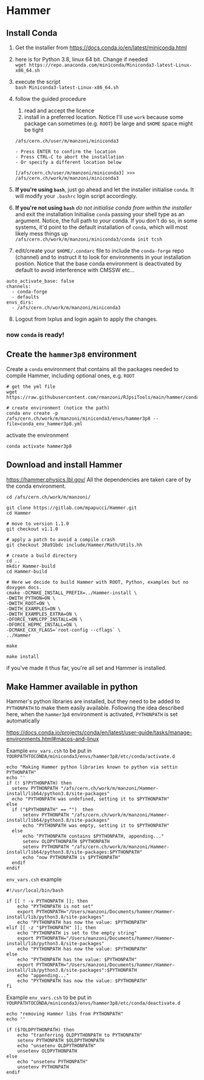 # Hammer

## Install Conda

1. Get the installer from https://docs.conda.io/en/latest/miniconda.html

2. here is for Python 3.8, linux 64 bit. Change if needed  
`wget https://repo.anaconda.com/miniconda/Miniconda3-latest-Linux-x86_64.sh`

3. execute the script  
`bash Miniconda3-latest-Linux-x86_64.sh`

4. follow the guided procedure
    1. read and accept the licence
    2. install in a preferred location. Notice I'll use `work` because some package can sometimes (e.g. `ROOT`) be large and `$HOME` space might be tight
    ```Miniconda3 will now be installed into this location:
    /afs/cern.ch/user/m/manzoni/miniconda3
    
    - Press ENTER to confirm the location
    - Press CTRL-C to abort the installation
    - Or specify a different location below
    
    [/afs/cern.ch/user/m/manzoni/miniconda3] >>> /afs/cern.ch/work/m/manzoni/miniconda3
    ```

5. **If you're using `bash`**, just go ahead and let the installer initialise `conda`.
It will modify your `.bashrc` login script accordingly.  

6. **If you're not using `bash`** *do not initialise conda from within the installer* and exit the installation
Initialise `conda` passing your shell type as an argument. Notice, the full path to *your* conda. If you don't do so, in some systems, it'd point to the default installation of `conda`, which will most likely mess things up  
`/afs/cern.ch/work/m/manzoni/miniconda3/conda init tcsh`

7. edit/create your `$HOME/.condarc` file to include the `conda-forge` repo (channel) and to instruct it to look for environments in your installation postion. Notice that the base conda environment is deactivated by default to avoid interference with CMSSW etc...
```[manzoni@t3ui02 ~]$ more .condarc
auto_activate_base: false
channels:
  - conda-forge
  - defaults
envs_dirs:
  - /afs/cern.ch/work/m/manzoni/miniconda3
```
8. Logout from lxplus and login again to apply the changes.

### now `conda` is ready!

## Create the `hammer3p8` environment

Create a `conda` environment that contains all the packages needed to compile Hammer, including optional ones, e.g. `ROOT`

```
# get the yml file
wget https://raw.githubusercontent.com/rmanzoni/RJpsiTools/main/hammer/conda_env_hammer3p8.yml

# create environment (notice the path)
conda env create -p /afs/cern.ch/work/m/manzoni/miniconda3/envs/hammer3p8 --file=conda_env_hammer3p8.yml
```

activate the environment

```
conda activate hammer3p8
```

## Download and install Hammer

https://hammer.physics.lbl.gov/
All the dependencies are taken care of by the conda environment.

```
cd /afs/cern.ch/work/m/manzoni/

git clone https://gitlab.com/mpapucci/Hammer.git
cd Hammer

# move to version 1.1.0
git checkout v1.1.0

# apply a patch to avoid a compile crash
git checkout 30a91bdc include/Hammer/Math/Utils.hh

# create a build directory
cd ..
mkdir Hammer-build
cd Hammer-build

# Here we decide to build Hammer with ROOT, Python, examples but no doxygen docs.
cmake -DCMAKE_INSTALL_PREFIX=../Hammer-install \
-DWITH_PYTHON=ON \
-DWITH_ROOT=ON \
-DWITH_EXAMPLES=ON \
-DWITH_EXAMPLES_EXTRA=ON \
-DFORCE_YAMLCPP_INSTALL=ON \
-DFORCE_HEPMC_INSTALL=ON \
-DCMAKE_CXX_FLAGS=`root-config --cflags` \
../Hammer

make

make install
```

if you've made it thus far, you're all set and Hammer is installed.


## Make Hammer available in python

Hammer's python libraries are installed, but they need to be added to `PYTHONPATH` to make them easily available.
Following the idea described here, when the `hammer3p8` environment is activated, `PYTHONPATH` is set automatically

https://docs.conda.io/projects/conda/en/latest/user-guide/tasks/manage-environments.html#macos-and-linux


Example `env_vars.csh` to be put in `YOURPATHTOCONDA/miniconda3/envs/hammer3p8/etc/conda/activate.d`

```
echo "Making Hammer python libraries known to python via settin  PYTHONPATH"
echo ''
if (! $?PYTHONPATH) then
  setenv PYTHONPATH "/afs/cern.ch/work/m/manzoni/Hammer-install/lib64/python3.8/site-packages"
  echo "PYTHONPATH was undefined, setting it to $PYTHONPATH"
else
  if ("$PYTHONPATH" == "")  then
      setenv PYTHONPATH "/afs/cern.ch/work/m/manzoni/Hammer-install/lib64/python3.8/site-packages"
      echo "PYTHONPATH was empty, setting it to $PYTHONPATH"
  else
      echo "PYTHONPATH contains $PYTHONPATH, appending..."
      setenv OLDPYTHONPATH $PYTHONPATH
      setenv PYTHONPATH "/afs/cern.ch/work/m/manzoni/Hammer-install/lib64/python3.8/site-packages:$PYTHONPATH"
      echo "now PYTHONPATH is $PYTHONPATH"
  endif
endif
```

`env_vars.csh` example
```
#!/usr/local/bin/bash

if [[ ! -v PYTHONPATH ]]; then
    echo "PYTHONPATH is not set"
    export PYTHONPATH="/Users/manzoni/Documents/hammer/Hammer-install/lib/python3.8/site-packages"
    echo "PYTHONPATH has now the value: $PYTHONPATH"
elif [[ -z "$PYTHONPATH" ]]; then
    echo "PYTHONPATH is set to the empty string"
    export PYTHONPATH="/Users/manzoni/Documents/hammer/Hammer-install/lib/python3.8/site-packages"
    echo "PYTHONPATH has now the value: $PYTHONPATH"
else
    echo "PYTHONPATH has the value: $PYTHONPATH"
    export PYTHONPATH="/Users/manzoni/Documents/hammer/Hammer-install/lib/python3.8/site-packages":$PYTHONPATH
    echo "appending..."
    echo "PYTHONPATH has now the value: $PYTHONPATH"
fi
```


Example `env_vars.csh` to be put in `YOURPATHTOCONDA/miniconda3/envs/hammer3p8/etc/conda/deactivate.d`

```
echo "removing Hammer libs from PYTHONPATH"
echo ''

if ($?OLDPYTHONPATH) then
    echo "tranferring OLDPYTHONPATH to PYTHONPATH"
    setenv PYTHONPATH $OLDPYTHONPATH
    echo "unsetenv OLDPYTHONPATH"
    unsetenv OLDPYTHONPATH
else
    echo "unsetenv PYTHONPATH"
    unsetenv PYTHONPATH
endif
```
